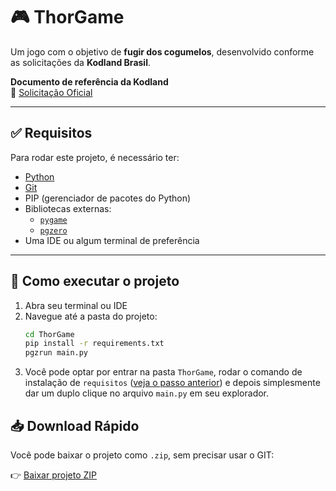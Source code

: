 # 🎮 ThorGame

Um jogo com o objetivo de **fugir dos cogumelos**, desenvolvido conforme as solicitações da **Kodland Brasil**.

**Documento de referência da Kodland**  
🔗 [Solicitação Oficial](https://docs.google.com/document/d/1Gk-m0F_Sd4Lkzv2yRyp2Xct9ttOUF3oca0dnX367GEY/edit?tab=t.0)

---

## ✅ Requisitos

Para rodar este projeto, é necessário ter:

- [Python](https://www.python.org/downloads/)
- [Git](https://git-scm.com/)
- PIP (gerenciador de pacotes do Python)
- Bibliotecas externas:  
  - [`pygame`](https://www.pygame.org/news)  
  - [`pgzero`](https://github.com/lordmauve/pgzero)
- Uma IDE ou algum terminal de preferência

---

## 🚀 Como executar o projeto

1. Abra seu terminal ou IDE
2. Navegue até a pasta do projeto:
   ```bash
   cd ThorGame 
   pip install -r requirements.txt
   pgzrun main.py
   ```
3. Você pode optar por entrar na pasta `ThorGame`, rodar o comando de instalação de `requisitos` 
([veja o passo anterior](#-como-executar-o-projeto)) e depois simplesmente dar um duplo clique no arquivo `main.py` em seu explorador.

## 📥 Download Rápido

Você pode baixar o projeto como `.zip`, sem precisar usar o GIT:

👉 [Baixar projeto ZIP](https://github.com/Isaac-Machado-Profissional/thorGame/archive/refs/heads/main.zip)


